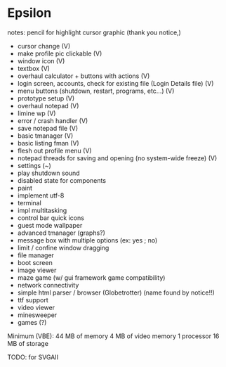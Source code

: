# Epsilon

notes:
pencil for highlight cursor graphic (thank you notice,)

- cursor change (V)
- make profile pic clickable (V)
- window icon (V)
- textbox (V)
- overhaul calculator + buttons with actions (V)
- login screen, accounts, check for existing file (Login Details file) (V)
- menu buttons (shutdown, restart, programs, etc...) (V)
- prototype setup (V)
- overhaul notepad (V)
- limine wp (V)
- error / crash handler (V)
- save notepad file (V)
- basic tmanager (V)
- basic listing fman (V)
- flesh out profile menu (V)
- notepad threads for saving and opening (no system-wide freeze) (V)
- settings (~)
- play shutdown sound
- disabled state for components
- paint
- implement utf-8
- terminal
- impl multitasking
- control bar quick icons
- guest mode wallpaper
- advanced tmanager (graphs?)
- message box with multiple options (ex: yes ; no)
- limit / confine window dragging
- file manager
- boot screen
- image viewer
- maze game (w/ gui framework game compatibility)
- network connectivity
- simple html parser / browser (Globetrotter) (name found by notice!!)
- ttf support
- video viewer
- minesweeper
- games (?)

Minimum (VBE):
44 MB of memory
4 MB of video memory
1 processor
16 MB of storage

TODO: for SVGAII